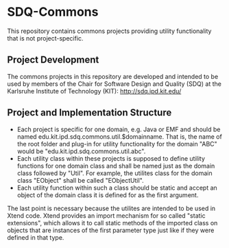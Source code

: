 # SDQ-Commons

This repository contains commons projects providing utility functionality that is not project-specific.

## Project Development

The commons projects in this repository are developed and intended to be used by members of the Chair for Software Design and Quality (SDQ) at the Karlsruhe Institute of Technology (KIT): http://sdq.ipd.kit.edu/

## Project and Implementation Structure

* Each project is specific for one domain, e.g. Java or EMF and should be named edu.kit.ipd.sdq.commons.util.$domainname.
That is, the name of the root folder and plug-in for utility functionality for the domain "ABC" would be "edu.kit.ipd.sdq.commons.util.abc".
* Each utility class within these projects is supposed to define utility functions for one domain class and shall be named just as the domain class followed by "Util".
For example, the utilites class for the domain class "EObject" shall be called "EObjectUtil".
* Each utility function within such a class should be static and accept an object of the domain class it is defined for as the first argument.

The last point is necessary because the utilites are intended to be used in Xtend code. Xtend provides an import mechanism for so called
"static extensions", which allows it to call static methods of the imported class on objects that are instances of the first parameter type just like if they were defined in that type. 
